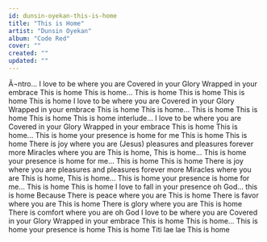 ```yaml
---
id: dunsin-oyekan-this-is-home
title: "This is Home"
artist: "Dunsin Oyekan"
album: "Code Red"
cover: ""
created: ""
updated: ""
---
```


Ã¬ntro...
I love to be where you are
Covered in your Glory
Wrapped in your embrace
This is home
This is home...
This is home
This is home
This is home
This is home
I love to be where you are
Covered in your Glory
Wrapped in your embrace
This is home
This is home...
This is home
This is home
This is home
This is home
interlude...
I love to be where you are
Covered in your Glory
Wrapped in your embrace
This is home
This is home...
This is home
your presence is home for me
This is home
This is home
There is joy where you are (Jesus)
pleasures and pleasures forever more Miracles where you are
This is home,
This is home...
This is home
your presence is home for me...
This is home
This is home
There is joy where you are
pleasures and pleasures forever more Miracles where you are
This is home,
This is home...
This is home
your presence is home for me...
This is home
This is home
I love to fall in your presence oh God...
this is home
Because There is peace where you are
This is home
There is favor where you are
This is home
There is glory where you are
This is home
There is comfort where you are oh God
I love to be where you are
Covered in your Glory
Wrapped in your embrace
This is home
This is home...
This is home
your presence is home
This is home Titi lae lae
This is home